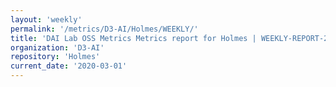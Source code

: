```yaml
---
layout: 'weekly'
permalink: '/metrics/D3-AI/Holmes/WEEKLY/'
title: 'DAI Lab OSS Metrics Metrics report for Holmes | WEEKLY-REPORT-2020-03-01'
organization: 'D3-AI'
repository: 'Holmes'
current_date: '2020-03-01'
---
```

